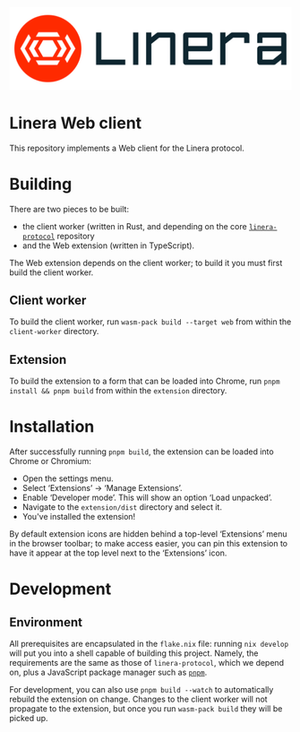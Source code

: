 ![Linera](extension/public/assets/Linera_FullColor_H.svg)

# Linera Web client

This repository implements a Web client for the Linera protocol.

# Building

There are two pieces to be built:

- the client worker (written in Rust, and depending on the core
[`linera-protocol`](https://github.com/linera-io/linera-protocol)
repository
- and the Web extension (written in TypeScript).

The Web extension depends on the client worker; to build it you must
first build the client worker.

## Client worker

To build the client worker, run `wasm-pack build --target web` from
within the `client-worker` directory.

## Extension

To build the extension to a form that can be loaded into Chrome, run
`pnpm install && pnpm build` from within the `extension` directory.

# Installation

After successfully running `pnpm build`, the extension can be loaded
into Chrome or Chromium:

- Open the settings menu.
- Select ‘Extensions’ → ‘Manage Extensions’.
- Enable ‘Developer mode’.  This will show an option ‘Load unpacked’.
- Navigate to the `extension/dist` directory and select it.
- You've installed the extension!

By default extension icons are hidden behind a top-level ‘Extensions’
menu in the browser toolbar; to make access easier, you can pin this
extension to have it appear at the top level next to the ‘Extensions’
icon.

# Development

## Environment

All prerequisites are encapsulated in the `flake.nix` file: running
`nix develop` will put you into a shell capable of building this
project.  Namely, the requirements are the same as those of
`linera-protocol`, which we depend on, plus a JavaScript package
manager such as [`pnpm`](https://pnpm.io/).

For development, you can also use `pnpm build --watch` to
automatically rebuild the extension on change.  Changes to the client
worker will not propagate to the extension, but once you run
`wasm-pack build` they will be picked up.
